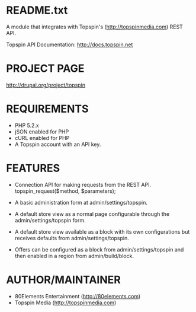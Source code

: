 README.txt
====

A module that integrates with Topspin's (http://topspinmedia.com) REST API.
 
Topspin API Documentation: http://docs.topspin.net


PROJECT PAGE
===

http://drupal.org/project/topspin
 
 
REQUIREMENTS
===

* PHP 5.2.x
* jSON enabled for PHP
* cURL enabled for PHP
* A Topspin account with an API key.


FEATURES
===

* Connection API for making requests from the REST API.
  topspin_request($method, $parameters);

* A basic administration form at admin/settings/topspin.
* A default store view as a normal page configurable through the admin/settings/topspin form.
* A default store view available as a block with its own configurations but receives defaults from admin/settings/topspin.
* Offers can be configured as a block from admin/settings/topspin and then enabled in a region from admin/build/block.


AUTHOR/MAINTAINER
===

* 80Elements Entertainment (http://80elements.com)
* Topspin Media (http://topspinmedia.com)

